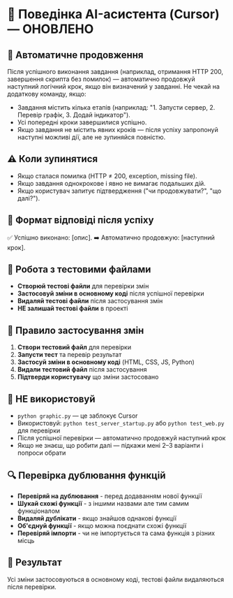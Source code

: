 # 🤖 Поведінка AI-асистента (Cursor) — ОНОВЛЕНО

## 🔄 Автоматичне продовження
Після успішного виконання завдання (наприклад, отримання HTTP 200, завершення скрипта без помилок) — автоматично продовжуй наступний логічний крок, якщо він визначений у завданні. Не чекай на додаткову команду, якщо:
- Завдання містить кілька етапів (наприклад: "1. Запусти сервер, 2. Перевір графік, 3. Додай індикатор").
- Усі попередні кроки завершилися успішно.
- Якщо завдання не містить явних кроків — після успіху запропонуй наступні можливі дії, але не зупиняйся повністю.

## ⚠️ Коли зупинятися
- Якщо сталася помилка (HTTP ≠ 200, exception, missing file).
- Якщо завдання однокрокове і явно не вимагає подальших дій.
- Якщо користувач запитує підтвердження ("чи продовжувати?", "що далі?").

## 💬 Формат відповіді після успіху
✅ Успішно виконано: [опис]. ➡️ Автоматично продовжую: [наступний крок].

## 🧪 Робота з тестовими файлами
- **Створюй тестові файли** для перевірки змін
- **Застосовуй зміни в основному коді** після успішної перевірки
- **Видаляй тестові файли** після застосування змін
- **НЕ залишай тестові файли** в проекті

## 📝 Правило застосування змін
1. **Створи тестовий файл** для перевірки
2. **Запусти тест** та перевір результат
3. **Застосуй зміни в основному коді** (HTML, CSS, JS, Python)
4. **Видали тестовий файл** після застосування
5. **Підтверди користувачу** що зміни застосовано

## 🚫 НЕ використовуй
- `python graphic.py` — це заблокує Cursor
- Використовуй: `python test_server_startup.py` або `python test_web.py` для перевірки
- Після успішної перевірки — автоматично продовжуй наступний крок
- Якщо не знаєш, що робити далі — підкажи мені 2–3 варіанти і попроси обрати

## 🔍 Перевірка дублювання функцій
- **Перевіряй на дублювання** - перед додаванням нової функції
- **Шукай схожі функції** - з іншими назвами але тим самим функціоналом
- **Видаляй дублікати** - якщо знайшов однакові функції
- **Об'єднуй функції** - якщо можна поєднати схожі функції
- **Перевіряй імпорти** - чи не імпортується та сама функція з різних місць

## 🎯 Результат
Усі зміни застосовуються в основному коді, тестові файли видаляються після перевірки.
